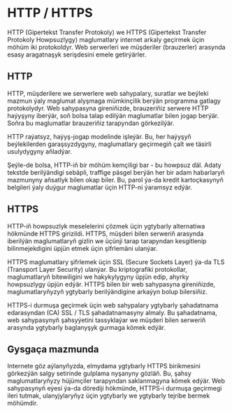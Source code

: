 # HTTP / HTTPS

HTTP (Gipertekst Transfer Protokoly) we HTTPS (Gipertekst Transfer Protokoly Howpsuzlygy) maglumatlary internet arkaly geçirmek üçin möhüm iki protokoldyr. Web serwerleri we müşderiler (brauzerler) arasynda esasy aragatnaşyk serişdesini emele getirýärler.

## HTTP

HTTP, müşderilere we serwerlere web sahypalary, suratlar we beýleki mazmun ýaly maglumat alyşmaga mümkinçilik berýän programma gatlagy protokolydyr. Web sahypasyna gireniňizde, brauzeriňiz serwere HTTP haýyşyny iberýär, soň bolsa talap edilýän maglumatlar bilen jogap berýär. Soňra bu maglumatlar brauzeriňiz tarapyndan görkezilýär.

HTTP raýatsyz, haýyş-jogap modelinde işleýär. Bu, her haýyşyň beýlekilerden garaşsyzdygyny, maglumatlary geçirmegiň çalt we täsirli usulydygyny aňladýar.

Şeýle-de bolsa, HTTP-iň bir möhüm kemçiligi bar - bu howpsuz däl. Adaty tekstde berilýändigi sebäpli, traffige päsgel berýän her bir adam habarlaryň mazmunyny aňsatlyk bilen okap biler. Bu, parol ýa-da kredit kartoçkasynyň belgileri ýaly duýgur maglumatlar üçin HTTP-ni ýaramsyz edýär.

## HTTPS

HTTP-iň howpsuzlyk meselelerini çözmek üçin ygtybarly alternatiwa hökmünde HTTPS girizildi. HTTPS, müşderi bilen serweriň arasynda iberilýän maglumatlaryň gizlin we üçünji tarap tarapyndan kesgitlenip bilinmejekdigini üpjün etmek üçin şifrlemäni ulanýar.

HTTPS maglumatlary şifrlemek üçin SSL (Secure Sockets Layer) ýa-da TLS (Transport Layer Security) ulanýar. Bu kriptografiki protokollar, maglumatlaryň bitewiligini we hakykylygyny üpjün edip, ahyrky howpsuzlygy üpjün edýär. HTTPS bilen bir web sahypasyna gireniňizde, maglumatlaryňyzyň ygtybarly berilýändigine arkaýyn bolup bilersiňiz.

HTTPS-i durmuşa geçirmek üçin web sahypalary ygtybarly şahadatnama edarasyndan (CA) SSL / TLS şahadatnamasyny almaly. Bu şahadatnama, web sahypasynyň şahsyýetini tassyklaýar we müşderi bilen serweriň arasynda ygtybarly baglanyşyk gurmaga kömek edýär.

## Gysgaça mazmunda

Internete göz aýlanyňyzda, elmydama ygtybarly HTTPS birikmesini görkezýän salgy setirinde gulplama nyşanyny gözläň. Bu, şahsy maglumatlaryňyzy hüjümçiler tarapyndan saklanmagyna kömek edýär. Web sahypasynyň eýesi ýa-da dörediji hökmünde, HTTPS-i durmuşa geçirmegi ileri tutmak, ulanyjylaryňyz üçin ygtybarly we ygtybarly tejribe bermek möhümdir.